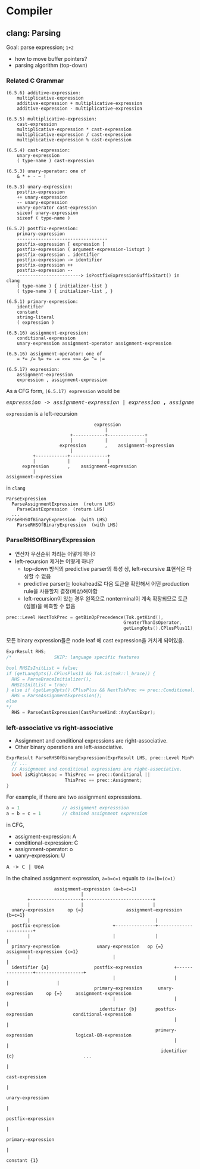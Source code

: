 # Compiler 

## clang: Parsing

Goal: parse expression; `1+2`
- how to move buffer pointers?
- parsing algorithm (top-down)

### Related C Grammar
```
(6.5.6) additive-expression:
    multiplicative-expression
    additive-expression + multiplicative-expression
    additive-expression - multiplicative-expression
```
```
(6.5.5) multiplicative-expression:
    cast-expression
    multiplicative-expression * cast-expression
    multiplicative-expression / cast-expression
    multiplicative-expression % cast-expression
```
```
(6.5.4) cast-expression:
    unary-expression
    ( type-name ) cast-expression
```
```
(6.5.3) unary-operator: one of
    & * + - ~ !
```
```
(6.5.3) unary-expression:
    postfix-expression
    ++ unary-expression
    -- unary-expression
    unary-operator cast-expression
    sizeof unary-expression
    sizeof ( type-name )
```
```
(6.5.2) postfix-expression:
    primary-expression
    ----------------------------------
    postfix-expression [ expression ]
    postfix-expression ( argument-expression-listopt )
    postfix-expression . identifier
    postfix-expression -> identifier
    postfix-expression ++
    postfix-expression --
    ------------------------> isPostfixExpressionSuffixStart() in clang
    ( type-name ) { initializer-list }
    ( type-name ) { initializer-list , }
```
```
(6.5.1) primary-expression:
    identifier
    constant
    string-literal
    ( expression )
```
```
(6.5.16) assignment-expression:
    conditional-expression
    unary-expression assignment-operator assignment-expression
```
```
(6.5.16) assignment-operator: one of
    = *= /= %= += -= <<= >>= &= ^= |=
```
```
(6.5.17) expression:
    assignment-expression
    expression , assignment-expression
```
As a CFG form, `(6.5.17) expression` would be
<pre>
<i>expresssion</i> -> <i>assignment-expression</i> | <i>expression</i> <b>,</b> <i>assignment-expression</i>
</pre>

`expression` is a left-recursion

```
                                 expression
                                     |
                        +------------+--------------+
                        |            |              |
                    expression       ,    assignment-expression
                        |
          +------------+--------------+
          |            |              |
      expression       ,    assignment-expression
          |
assignment-expression
```

in `clang`
```
ParseExpression
  ParseAssignmentExpression  (return LHS)
    ParseCastExpression  (return LHS)
  ...
ParseRHSOfBinaryExpression  (with LHS)
    ParseRHSOfBinaryExpression  (with LHS)
```

### ParseRHSOfBinaryExpression
- 연산자 우선순위 처리는 어떻게 하나?
- left-recursion 제거는 어떻게 하나?
  - top-down 방식의 predictive parser의 특성 상, left-recursive 표현식은 파싱할 수 없음
  - predictive parser는 lookahead로 다음 토큰을 확인해서 어떤 production rule을 사용할지 결정(예상)해야함
  - left-recursion이 있는 경우 왼쪽으로 nonterminal이 계속 확장되므로 토큰(심볼)을 예측할 수 없음

```c++
prec::Level NextTokPrec = getBinOpPrecedence(Tok.getKind(),
                                            GreaterThanIsOperator,
                                            getLangOpts().CPlusPlus11);
```

모든 binary expression들은 node leaf 에 cast expression을 거치게 되어있음. 
```c++
ExprResult RHS;
/*                SKIP: language specific features

bool RHSIsInitList = false;
if (getLangOpts().CPlusPlus11 && Tok.is(tok::l_brace)) {
  RHS = ParseBraceInitializer();
  RHSIsInitList = true;
} else if (getLangOpts().CPlusPlus && NextTokPrec <= prec::Conditional)
  RHS = ParseAssignmentExpression();
else
*/
  RHS = ParseCastExpression(CastParseKind::AnyCastExpr);
```

### left-associative vs right-associative
- Assignment and conditional expressions are right-associative.
- Other binary operations are left-associative.

```c++
ExprResult ParseRHSOfBinaryExpression(ExprResult LHS, prec::Level MinPrec) {
  // ...
  // Assignment and conditional expressions are right-associative.
  bool isRightAssoc = ThisPrec == prec::Conditional ||
                      ThisPrec == prec::Assignment;
}
```

For example, if there are two assignment expresssions.

```c
a = 1                // assignment expresssion
a = b = c = 1        // chained assignment expression
```
in CFG,
- assigment-expression: A
- conditional-expression: C
- assignment-operator: o
- uanry-expression: U
<pre>
A -> C | UoA
</pre>

In the chained assignment expression, `a=b=c=1` equals to `(a=(b=(c=1)`
```
                  assignment-expression (a=b=c=1)
                            |
        +-------------------+--------------------------+
        |                   |                          |
  unary-expression     op {=}                assignment-expression {b=c=1}
        |                                               |
  postfix-expression                    +---------------+-----------------------+
        |                               |               |                       |
  primary-expression              unary-expression   op {=}           assignment-expression {c=1}
        |                               |                                       |
  identifier {a}                 postfix-expression            +----------------+------------------+
                                        |                      |                |                  |
                                 primary-expression      unary-expression     op {=}     assignment-expression
                                        |                      |                                   |
                                   identifier {b}       postfix-expression               conditional-expression
                                                               |                                   |
                                                        primary-expression                logical-OR-expression
                                                               |                                   |
                                                          identifier {c}                          ...
                                                                                                   |
                                                                                            cast-expression
                                                                                                   |
                                                                                            unary-expression
                                                                                                   |
                                                                                           postfix-expression
                                                                                                   |
                                                                                           primary-expression
                                                                                                   |
                                                                                               constant {1}
```